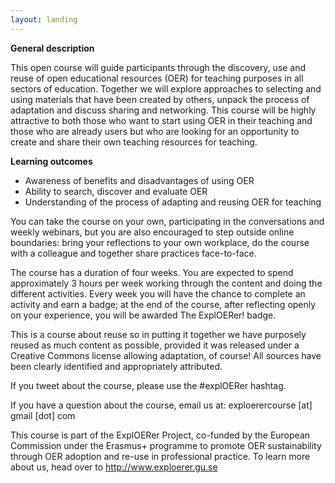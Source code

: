 ```yaml
---
layout: landing
---
```


**General description**

This open course will guide participants through the discovery, use and reuse of open educational resources (OER) for teaching purposes in all sectors of education. Together we will explore approaches to selecting and using materials that have been created by others, unpack the process of adaptation and discuss sharing and networking. This course will be highly attractive to both those who want to start using OER in their teaching and those who are already users but who are looking for an opportunity to create and share their own teaching resources for teaching.

**Learning outcomes**

 - Awareness of benefits and disadvantages of using OER
 - Ability to search, discover and evaluate OER
 - Understanding of the process of adapting and reusing OER for teaching

You can take the course on your own, participating in the conversations and weekly webinars, but you are also encouraged to step outside online boundaries: bring your reflections to your own workplace, do the course with a colleague and together share practices face-to-face.

The course has a duration of four weeks. You are expected to spend approximately 3 hours per week working through the content and doing the different activities. Every week you will have the chance to complete an activity and earn a badge; at the end of the course, after reflecting openly on your experience, you will be awarded The ExplOERer! badge.

This is a course about reuse so in putting it together we have purposely reused as much content as possible, provided it was released under a Creative Commons license allowing adaptation, of course! All sources have been clearly identified and appropriately attributed.

If you tweet about the course, please use the #explOERer hashtag.

If you have a question about the course, email us at: exploerercourse [at] gmail [dot] com

This course is part of the ExplOERer Project, co-funded by the European Commission under the Erasmus+ programme to promote OER sustainability through OER adoption and re-use in professional practice. To learn more about us, head over to http://www.exploerer.gu.se

